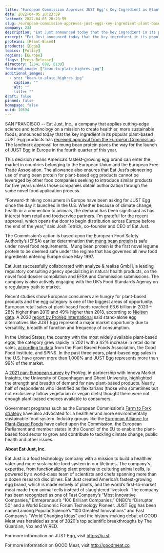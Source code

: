 ```yaml
---
title: "European Commission Approves JUST Egg's Key Ingredient as Plant-Based Brand Plans Fourth Quarter Launch"
date: 2022-04-05 20:23:59
lastmod: 2022-04-05 20:23:59
slug: /european-commission-approves-just-eggs-key-ingredient-plant-based-brand-plans-fourth
company: 234
description: "Eat Just announced today that the key ingredient in its popular plant-based JUST Egg products has received approval from the European Commission. The landmark approval for mung bean protein paves the way for the launch of JUST Egg in Europe in the fourth quarter of this year."
excerpt: "Eat Just announced today that the key ingredient in its popular plant-based JUST Egg products has received approval from the European Commission. The landmark approval for mung bean protein paves the way for the launch of JUST Egg in Europe in the fourth quarter of this year."
proteins: [Plant-Based]
products: [Eggs]
topics: [Policy]
regions: [Europe]
flags: [Press Release]
directory: [234, 698, 6139]
featured_image: ["bean-to-plate_highres.jpg"]
additional_images:
  - src: "bean-to-plate_highres.jpg"
    caption: ""
    alt: ""
    title: ""
draft: false
pinned: false
homepage: false
uuid: 10694
---
```

<p>SAN FRANCISCO -- Eat Just, Inc., a company that applies cutting-edge science and technology on a mission to create healthier, more sustainable foods, announced today that the key ingredient in its popular plant-based JUST Egg products has <a href="https://ec.europa.eu/transparency/comitology-register/screen/documents/079416/1/consult?lang=en">received approval from the European Commission</a>. The landmark approval for mung bean protein paves the way for the launch of JUST Egg in Europe in the fourth quarter of this year.</p>
<p>This decision means America’s fastest-growing egg brand can enter the market in countries belonging to the European Union and the European Free Trade Association. The allowance also ensures that Eat Just’s pioneering use of mung bean protein for plant-based egg products cannot be leveraged by other food companies seeking to introduce similar products for five years unless those companies obtain authorization through the same novel food application process.</p>
<p>“Forward-thinking consumers in Europe have been asking for JUST Egg since the day it launched in the U.S. Whether because of climate change, health or a connection to animals, the demand has been significant as has interest from retail and foodservice partners. I'm grateful for the recent approval, which opens the door to begin distribution across Europe before the end of the year,” said Josh Tetrick, co-founder and CEO of Eat Just.</p>
<p>The Commission’s action is based upon the European Food Safety Authority’s (EFSA) earlier determination that <a href="https://www.businesswire.com/news/home/20211020005499/en/JUST-Eggs-Key-Ingredient-Receives-European-Safety-Approval-Paves-Way-for-Launch">mung bean protein</a> is safe under novel food requirements.  Mung bean protein is the first novel legume protein to be deemed safe under the regime that has governed all new food ingredients entering Europe since May 1997.</p>
<p>Eat Just successfully collaborated with analyze & realize GmbH, a leading regulatory consulting agency specializing in natural health products, on the novel food dossier compilation and EFSA and Commission submissions. The company is also actively engaging with the UK’s Food Standards Agency on a regulatory path to market.</p>
<p>Recent studies show European consumers are hungry for plant-based products and the egg category is one of the biggest areas of opportunity. European retail sales of plant-based foods reached €3.6 billion in 2020 – 28% higher than 2019 and 49% higher than 2018, according to <a href="https://cts.businesswire.com/ct/CT?id=smartlink&url=https%3A%2F%2Fdrive.google.com%2Ffile%2Fd%2F12_123CqnRLtRqfvcGxTkv7Yp7sdvjL7K%2Fview%3Fusp%3Dsharing&esheet=52512246&newsitemid=20211020005499&lan=en-US&anchor=Nielsen+data&index=2&md5=0976973ae040c5489529b48ddf6b5663">Nielsen data</a>. A 2020 <a href="https://cts.businesswire.com/ct/CT?id=smartlink&url=https%3A%2F%2Fproveg.com%2Fwp-content%2Fuploads%2F2021%2F09%2FPV_Consumer_Survey_Report_2020_030620.pdf&esheet=52512246&newsitemid=20211020005499&lan=en-US&anchor=report+by+ProVeg+International&index=3&md5=749ad1f62420118f2126f119b1b54c62">report by ProVeg International</a> said stand-alone egg alternatives like JUST Egg represent a major market opportunity due to versatility, breadth of function and frequency of consumption.</p>
<p>In the United States, the country with the most widely available plant-based eggs, the category grew rapidly in 2021 with a 42% increase in retail dollar sales, <a href="https://www.prnewswire.com/news-releases/us-plant-based-food-retail-sales-hit-7-4-billion-outpacing-total-retail-sales-despite-supply-chain-interruptions-and-pandemic-restrictions-creating-widespread-volatility-in-the-food-industry-301509566.html">according to data</a> from the Plant Based Foods Association, the Good Food Institute, and SPINS. In the past three years, plant-based egg sales in the U.S. have grown more than 1,000% and JUST Egg represents more than 99% of the market.</p>
<p>A <a href="https://smartproteinproject.eu/consumer-attitudes-plant-based-food-report/">2021 pan-European survey</a> by ProVeg, in partnership with Innova Market Insights, the University of Copenhagen and Ghent University, highlighted the strength and breadth of demand for new plant-based products. Nearly half of respondents who identified as flexitarians (those who sometimes but not exclusively follow vegetarian or vegan diets) thought there were not enough plant-based choices available to consumers.</p>
<p>Government programs such as the European Commission’s <a href="https://cts.businesswire.com/ct/CT?id=smartlink&url=https%3A%2F%2Fec.europa.eu%2Ffood%2Fhorizontal-topics%2Ffarm-fork-strategy_en&esheet=52512246&newsitemid=20211020005499&lan=en-US&anchor=Farm+to+Fork+strategy&index=4&md5=4a5976af22e88c600a5e0f7bd1a00a08">Farm to Fork strategy</a> have also advocated for a healthier and more environmentally sustainable food system. Industry groups like the <a href="https://cts.businesswire.com/ct/CT?id=smartlink&url=https%3A%2F%2Fplantbasedfoodalliance.eu%2F&esheet=52512246&newsitemid=20211020005499&lan=en-US&anchor=European+Alliance+for+Plant-Based+Foods&index=5&md5=3406a0acb8598feee7a31df5dc8e2dae">European Alliance for Plant-Based Foods</a> have called upon the Commission, the European Parliament and member states in the Council of the EU to enable the plant-based food sector to grow and contribute to tackling climate change, public health and other issues.</p>
<p><strong>About Eat Just, Inc.</strong> </p>
<p>Eat Just is a food technology company with a mission to build a healthier, safer and more sustainable food system in our lifetimes. The company's expertise, from functionalizing plant proteins to culturing animal cells, is powered by a world-class team of scientists and chefs spanning more than a dozen research disciplines. Eat Just created America’s fastest-growing egg brand, which is made entirely of plants, and the world’s first-to-market meat made from animal cells instead of slaughtered livestock. The company has been recognized as one of Fast Company’s “Most Innovative Companies,” Entrepreneur’s “100 Brilliant Companies,” CNBC’s “Disruptor 50” and a World Economic Forum Technology Pioneer. JUST Egg has been named among Popular Science’s “100 Greatest Innovations” and Fast Company’s “World Changing Ideas” and the history-making debut of GOOD Meat was heralded as one of 2020's top scientific breakthroughs by The Guardian, Vox and WIRED. </p>
<p>For more information on JUST Egg, visit <a href="https://ju.st/">https://ju.st</a>. </p>
<p>For more information on GOOD Meat, visit <a href="http://goodmeat.co/">http://goodmeat.co</a></p>
